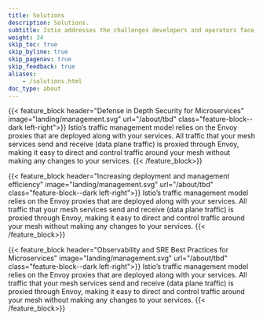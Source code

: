 ```yaml
---
title: Solutions
description: Solutions.
subtitle: Istio addresses the challenges developers and operators face as monolithic applications transition towards a distributed microservice architecture
weight: 34
skip_toc: true
skip_byline: true
skip_pagenav: true
skip_feedback: true
aliases:
    - /solutions.html
doc_type: about
---
```


{{< feature_block 
        header="Defense in Depth Security for Microservices"
        image="landing/management.svg"
        url="/about/tbd"
        class="feature-block--dark left-right">}}
Istio’s traffic management model relies on the Envoy proxies that are deployed along with your services. All traffic that your mesh services send and receive (data plane traffic) is proxied through Envoy, making it easy to direct and control traffic around your mesh without making any changes to your services.
{{< /feature_block>}}

{{< feature_block 
        header="Increasing deployment and management efficiency"
        image="landing/management.svg"
        url="/about/tbd"
        class="feature-block--dark left-right">}}
Istio’s traffic management model relies on the Envoy proxies that are deployed along with your services. All traffic that your mesh services send and receive (data plane traffic) is proxied through Envoy, making it easy to direct and control traffic around your mesh without making any changes to your services.
{{< /feature_block>}}

{{< feature_block 
        header="Observability and SRE Best Practices for Microservices"
        image="landing/management.svg"
        url="/about/tbd"
        class="feature-block--dark left-right">}}
Istio’s traffic management model relies on the Envoy proxies that are deployed along with your services. All traffic that your mesh services send and receive (data plane traffic) is proxied through Envoy, making it easy to direct and control traffic around your mesh without making any changes to your services.
{{< /feature_block>}}